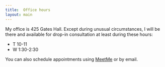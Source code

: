 ```yaml
---
title:  Office hours
layout: main
---
```


My office is 425 Gates Hall.  Except during unusual circumstances, I
will be there and available for drop-in consultation at least during
these hours:

 - T 10-11
 - W 1:30-2:30

You can also schedule appointments using [MeetMe] or by email.

[MeetMe]: (http://www.meetme.so/DavidBindel)
